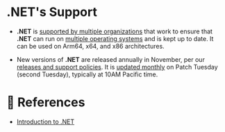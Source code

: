 # .NET's Support

- **.NET** is [supported by multiple organizations](https://github.com/dotnet/core/blob/main/support.md) that work to ensure that **.NET** can run on [multiple operating systems](https://github.com/dotnet/core/blob/main/os-lifecycle-policy.md) and is kept up to date. It can be used on Arm64, x64, and x86 architectures.

- New versions of **.NET** are released annually in November, per our [releases and support policies](https://learn.microsoft.com/en-us/dotnet/core/releases-and-support). It is [updated monthly](https://github.com/dotnet/announcements/labels/Monthly-Update) on Patch Tuesday (second Tuesday), typically at 10AM Pacific time.

# 📜 References

- [Introduction to .NET](https://learn.microsoft.com/en-us/dotnet/core/introduction#support)
